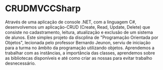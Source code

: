 # CRUDMVCCSharp
Através de uma aplicação de console .NET, com a linguagem C#, desenvolvemos um aplicação-CRUD (Create, Read, Update, Delete) que consiste no cadastramento,
leitura, atualização e exclusão de um sistema de alunos.
Este simples projeto da discplina de "Programação Orientada por Objetos", lecionada pelo professor Bernardo Jeunon, serviu de iniciação para a turma
no âmbito da programação utilizando objetos. Aprendemos a trabalhar com as instâncias, a importância das classes, aprendemos sobre as bibliotecas
disponíveis e até como criar as nossas para evitar trabalho desnecessário.
